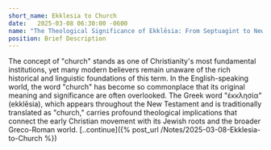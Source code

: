 ```yaml
---
short_name: Ekklesia to Church
date:   2025-03-08 06:30:00 -0600
name: "The Theological Significance of Ekklēsia: From Septuagint to New Testament Church"
position: Brief Description
---
```


The concept of "church" stands as one of Christianity's most fundamental institutions, yet many modern believers remain unaware of the rich historical and linguistic foundations of this term. In the English-speaking world, the word "church" has become so commonplace that its original meaning and significance are often overlooked. The Greek word "ἐκκλησία" (ekklēsia), which appears throughout the New Testament and is traditionally translated as "church," carries profound theological implications that connect the early Christian movement with its Jewish roots and the broader Greco-Roman world.
[..continue]({% post_url /Notes/2025-03-08-Ekklesia-to-Church %})
